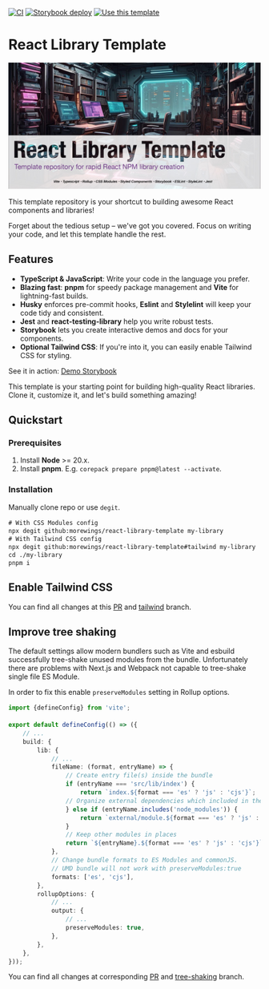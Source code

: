 [![CI](https://github.com/morewings/react-library-template/actions/workflows/merge-jobs.yml/badge.svg)](https://github.com/morewings/react-library-template/actions/workflows/merge-jobs.yml)
[![Storybook deploy](https://github.com/morewings/react-library-template/actions/workflows/pages.yml/badge.svg)](https://github.com/morewings/react-library-template/actions/workflows/pages.yml)
[![Use this template](https://img.shields.io/badge/use%20this-template-blue?logo=githu)](https://github.com/morewings/react-library-template/generate)

# React Library Template

[![NPM library Create React App template logo](./design/logo.jpg)](#)

This template repository is your shortcut to building awesome React components and libraries!

Forget about the tedious setup – we've got you covered. Focus on writing your code, and let this template handle the rest.

## Features

- **TypeScript & JavaScript**: Write your code in the language you prefer.
- **Blazing fast**: **pnpm** for speedy package management and **Vite** for lightning-fast builds.
- **Husky** enforces pre-commit hooks, **Eslint** and **Stylelint** will keep your code tidy and consistent.
- **Jest** and **react-testing-library** help you write robust tests.
- **Storybook** lets you create interactive demos and docs for your components.
- **Optional Tailwind CSS**: If you're into it, you can easily enable Tailwind CSS for styling.

See it in action: [Demo Storybook](https://morewings.github.io/react-library-template/)

This template is your starting point for building high-quality React libraries. Clone it, customize it, and let's build something amazing!

## Quickstart

### Prerequisites

1. Install **Node** >= 20.x.
2. Install **pnpm**. E.g. `corepack prepare pnpm@latest --activate`.


### Installation

Manually clone repo or use `degit`.

```shell script
# With CSS Modules config
npx degit github:morewings/react-library-template my-library
# With Tailwind CSS config
npx degit github:morewings/react-library-template#tailwind my-library
cd ./my-library
pnpm i
```


## Enable Tailwind CSS

You can find all changes at this [PR](https://github.com/morewings/react-library-template/pull/161) and [tailwind](https://github.com/morewings/react-library-template/tree/tailwind) branch.

## Improve tree shaking

The default settings allow modern bundlers such as Vite and esbuild successfully tree-shake unused modules from the bundle.
Unfortunately there are problems with Next.js and Webpack not capable to tree-shake single file ES Module.

In order to fix this enable `preserveModules` setting in Rollup options.

```ts
import {defineConfig} from 'vite';

export default defineConfig(() => ({
    // ...
    build: {
        lib: {
            // ...
            fileName: (format, entryName) => {
                // Create entry file(s) inside the bundle
                if (entryName === 'src/lib/index') {
                    return `index.${format === 'es' ? 'js' : 'cjs'}`;
                // Organize external dependencies which included in the bundle
                } else if (entryName.includes('node_modules')) {
                    return `external/module.${format === 'es' ? 'js' : 'cjs'}`
                }
                // Keep other modules in places
                return `${entryName}.${format === 'es' ? 'js' : 'cjs'}`;
            },
            // Change bundle formats to ES Modules and commonJS.
            // UMD bundle will not work with preserveModules:true
            formats: ['es', 'cjs'],
        },
        rollupOptions: {
            // ...
            output: {
                // ...
                preserveModules: true,
            },
        },
    },
}));

```

You can find all changes at corresponding [PR](https://github.com/morewings/react-library-template/pull/352) and [tree-shaking](https://github.com/morewings/react-library-template/tree/tree-shaking) branch.
